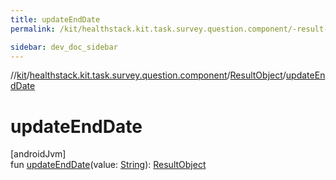 ```yaml
---
title: updateEndDate
permalink: /kit/healthstack.kit.task.survey.question.component/-result-object/update-end-date.html

sidebar: dev_doc_sidebar
---
```

//[kit](../../../kit.html)/[healthstack.kit.task.survey.question.component](../index.html)/[ResultObject](index.html)/[updateEndDate](update-end-date.html)



# updateEndDate



[androidJvm]\
fun [updateEndDate](update-end-date.html)(value: [String](https://kotlinlang.org/api/latest/jvm/stdlib/kotlin/-string/index.html)): [ResultObject](index.html)




